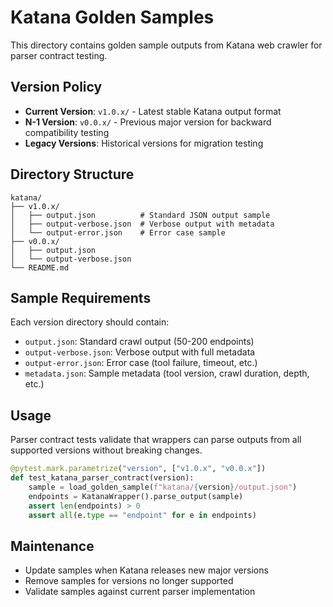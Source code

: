 # Katana Golden Samples

This directory contains golden sample outputs from Katana web crawler for parser contract testing.

## Version Policy

- **Current Version**: `v1.0.x/` - Latest stable Katana output format
- **N-1 Version**: `v0.0.x/` - Previous major version for backward compatibility testing
- **Legacy Versions**: Historical versions for migration testing

## Directory Structure

```
katana/
├── v1.0.x/
│   ├── output.json          # Standard JSON output sample
│   ├── output-verbose.json  # Verbose output with metadata
│   └── output-error.json    # Error case sample
├── v0.0.x/
│   ├── output.json
│   └── output-verbose.json
└── README.md
```

## Sample Requirements

Each version directory should contain:
- `output.json`: Standard crawl output (50-200 endpoints)
- `output-verbose.json`: Verbose output with full metadata
- `output-error.json`: Error case (tool failure, timeout, etc.)
- `metadata.json`: Sample metadata (tool version, crawl duration, depth, etc.)

## Usage

Parser contract tests validate that wrappers can parse outputs from all supported versions without breaking changes.

```python
@pytest.mark.parametrize("version", ["v1.0.x", "v0.0.x"])
def test_katana_parser_contract(version):
    sample = load_golden_sample(f"katana/{version}/output.json")
    endpoints = KatanaWrapper().parse_output(sample)
    assert len(endpoints) > 0
    assert all(e.type == "endpoint" for e in endpoints)
```

## Maintenance

- Update samples when Katana releases new major versions
- Remove samples for versions no longer supported
- Validate samples against current parser implementation
